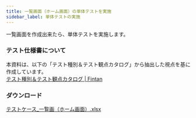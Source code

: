 ```yaml
---
title: 一覧画面（ホーム画面）の単体テストを実施
sidebar_label: 単体テストの実施
---
```


一覧画面を作成出来たら、単体テストを実施します。

### テスト仕様書について

本資料は、以下の「テスト種別＆テスト観点カタログ」から抽出した視点を基に作成しています。<br/>
[テスト種別＆テスト観点カタログ | Fintan](https://fintan.jp/page/1456)

### ダウンロード

[テストケース_一覧画（ホーム画面）.xlsx](テストケース_一覧画面（ホーム画面）.xlsx)
